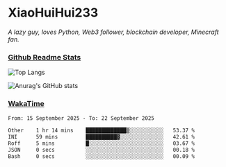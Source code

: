# XiaoHuiHui233

*A lazy guy, loves Python, Web3 follower, blockchain developer, Minecraft fan.*

### [Github Readme Stats](https://github.com/anuraghazra/github-readme-stats)

![Top Langs](https://github-readme-stats.vercel.app/api/top-langs/?username=XiaoHuiHui233&layout=compact&theme=github_dark)

![Anurag's GitHub stats](https://github-readme-stats.vercel.app/api?username=XiaoHuiHui233&show_icons=true&theme=github_dark)

### [WakaTime](https://wakatime.com)

<!--START_SECTION:waka-->

```txt
From: 15 September 2025 - To: 22 September 2025

Other    1 hr 14 mins    █████████████▒░░░░░░░░░░░   53.37 %
INI      59 mins         ██████████▓░░░░░░░░░░░░░░   42.61 %
Roff     5 mins          █░░░░░░░░░░░░░░░░░░░░░░░░   03.67 %
JSON     0 secs          ░░░░░░░░░░░░░░░░░░░░░░░░░   00.18 %
Bash     0 secs          ░░░░░░░░░░░░░░░░░░░░░░░░░   00.09 %
```

<!--END_SECTION:waka-->
